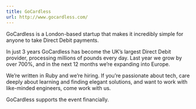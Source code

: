 ```yaml
---
title: GoCardless
url: http://www.gocardless.com/
---
```

GoCardless is a London-based startup that makes it incredibly simple for anyone
to take Direct Debit payments.

In just 3 years GoCardless has become the UK’s largest Direct Debit provider,
processing millions of pounds every day.
Last year we grow by over 700%, and in the next 12 months we’re expanding into
Europe. 

We’re written in Ruby and we’re hiring.
If you’re passionate about tech, care deeply about learning and finding elegant
solutions, and want to work with like-minded engineers, come work with us.

GoCardless supports the event financially.

